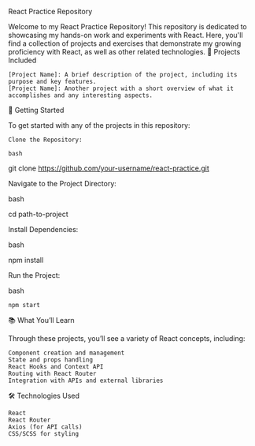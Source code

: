 React Practice Repository

Welcome to my React Practice Repository! This repository is dedicated to showcasing my hands-on work and experiments with React. Here, you'll find a collection of projects and exercises that demonstrate my growing proficiency with React, as well as other related technologies.
📂 Projects Included

    [Project Name]: A brief description of the project, including its purpose and key features.
    [Project Name]: Another project with a short overview of what it accomplishes and any interesting aspects.

🚀 Getting Started

To get started with any of the projects in this repository:

    Clone the Repository:

    bash

git clone https://github.com/your-username/react-practice.git

Navigate to the Project Directory:

bash

cd path-to-project

Install Dependencies:

bash

npm install

Run the Project:

bash

    npm start

📚 What You’ll Learn

Through these projects, you’ll see a variety of React concepts, including:

    Component creation and management
    State and props handling
    React Hooks and Context API
    Routing with React Router
    Integration with APIs and external libraries

🛠️ Technologies Used

    React
    React Router
    Axios (for API calls)
    CSS/SCSS for styling
